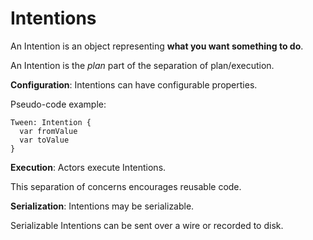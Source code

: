 # Intentions

An Intention is an object representing **what you want something to do**.

An Intention is the *plan* part of the separation of plan/execution.

**Configuration**: Intentions can have configurable properties.

Pseudo-code example:

    Tween: Intention {
      var fromValue
      var toValue
    }

**Execution**: Actors execute Intentions.

This separation of concerns encourages reusable code.

**Serialization**: Intentions may be serializable.

Serializable Intentions can be sent over a wire or recorded to disk.
